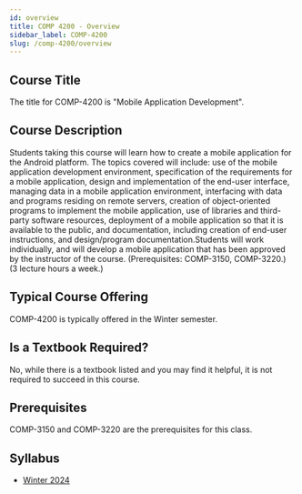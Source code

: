 ```yaml
---
id: overview
title: COMP 4200 - Overview
sidebar_label: COMP-4200
slug: /comp-4200/overview
---
```


## Course Title

The title for COMP-4200 is "Mobile Application Development".

## Course Description

Students taking this course will learn how to create a mobile application for the Android platform. The topics covered will include: use of the mobile application development environment, specification of the requirements for a mobile application, design and implementation of the end-user interface, managing data in a mobile application environment, interfacing with data and programs residing on remote servers, creation of object-oriented programs to implement the mobile application, use of libraries and third-party software resources, deployment of a mobile application so that it is available to the public, and documentation, including creation of end-user instructions, and design/program documentation.Students will work individually, and will develop a mobile application that has been approved by the instructor of the course. (Prerequisites: COMP-3150, COMP-3220.) (3 lecture hours a week.)

## Typical Course Offering

COMP-4200 is typically offered in the Winter semester.

## Is a Textbook Required?

No, while there is a textbook listed and you may find it helpful, it is not required to succeed in this course.

## Prerequisites

COMP-3150 and COMP-3220 are the prerequisites for this class.

## Syllabus

- [Winter 2024](../../resources/syllabus/COMP-4200-01%20W24.pdf)
